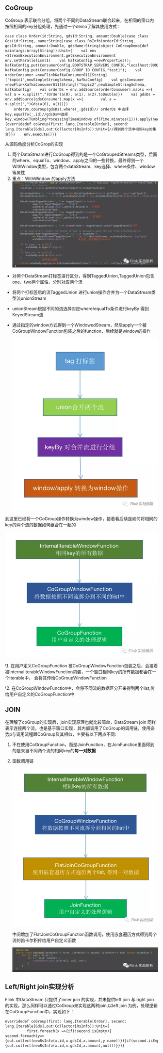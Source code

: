 ## CoGroup

CoGroup 表示联合分组，将两个不同的DataStream联合起来，在相同的窗口内按照相同的key分组处理，先通过一个demo了解其使用方式：

```
case class Order(id:String, gdsId:String, amount:Double)case class Gds(id:String, name:String)case class RsInfo(orderId:String, gdsId:String, amount:Double, gdsName:String)object CoGroupDemo{def main(args:Array[String]):Unit={    val env =StreamExecutionEnvironment.getExecutionEnvironment    env.setParallelism(1)    val kafkaConfig =newProperties();    kafkaConfig.put(ConsumerConfig.BOOTSTRAP_SERVERS_CONFIG,"localhost:9092");    kafkaConfig.put(ConsumerConfig.GROUP_ID_CONFIG,"test1");    val orderConsumer =newFlinkKafkaConsumer011[String]("topic1",newSimpleStringSchema, kafkaConfig)    val gdsConsumer =newFlinkKafkaConsumer011[String]("topic2",newSimpleStringSchema, kafkaConfig)    val orderDs = env.addSource(orderConsumer).map(x =>{        val a = x.split(",")Order(a(0), a(1), a(2).toDouble)})    val gdsDs = env.addSource(gdsConsumer).map(x =>{        val a = x.split(",")Gds(a(0), a(1))})
    orderDs.coGroup(gdsDs).where(_.gdsId)// orderDs 中选择key.equalTo(_.id)//gdsDs中选择key.window(TumblingProcessingTimeWindows.of(Time.minutes(1))).apply(newCoGroupFunction[Order,Gds,RsInfo]{overridedef coGroup(first: lang.Iterable[Order], second: lang.Iterable[Gds],out:Collector[RsInfo]):Unit={//得到两个流中相同key的集合}})    env.execute()}}
```

从源码角度分析CoGrop的实现

1. 两个DataStream进行CoGroup得到的是一个CoGroupedStreams类型，后面的where、equalTo、window、apply之间的一些转换，最终得到一个WithWindow类型，包含两个dataStream、key选择、where条件、window等属性
2. 重点：WithWindow 的apply方法![图片](640-20220216102257233)

- 对两个DataStream打标签进行区分，得到TaggedUnion,TaggedUnion包含one、two两个属性，分别对应两个流

- 将两个打标签后的流TaggedUnion 进行union操作合并为一个DataStream类型流unionStream

- unionStream根据不同的流选择对应where/equalTo条件进行keyBy 得到KeyedStream流

- 通过指定的window方式得到一个WindowedStream，然后apply一个被CoGroupWindowFunction包装之后的function，后续就是window的操作

  

  ![图片](640-20220216102257282)

到这里已经将一个CoGroup操作转换为window操作，接着看后续是如何将相同的key的两个流的数据如何组合在一起的

![图片](640-20220216102257288)

\1. 在用户定义CoGroupFunction 被CoGroupWindowFunction包装之后，会接着被InternalIterableWindowFunction包装，一个窗口相同key的所有数据都会在一个Iterable中， 会将其传给CoGroupWindowFunction

\2. 在CoGroupWindowFunction中，会将不同流的数据区分开来得到两个list,传给用户自定义的CoGroupFunction中



## JOIN

在理解了coGroup的实现后，join实现原理也就比较简单，DataStream join 同样表示连接两个流，也是基于窗口实现，其内部调用了CoGroup的调用链，使用姿势p与调用流程跟CoGroup及其相似，主要有以下两点不同:

1. 不在使用CoGroupFunction，而是JoinFunction，在JoinFunction里面得到的是来自不同两个流的相同key的**每一对数据**

2. 函数调用链

   ![图片](640-20220216102257303)

   中间增加了FlatJoinCoGroupFunction函数调用，使用嵌套遍历方式得到两个流的笛卡尔积传给用户自定义函数

   

   ![图片](640-20220216102257294)

## Left/Right join实现分析

Flink 中DataStream 只提供了inner join 的实现，并未提供left join 与 right join 的实现，那么同样可以通过CoGroup来实现这两种join,以left join 为例，处理逻辑在CoGroupFunction中，实现如下：

```
overridedef coGroup(first: lang.Iterable[Order], second: lang.Iterable[Gds],out:Collector[RsInfo]):Unit={
          first.foreach(x =>{if(!second.isEmpty){               second.foreach(y=>{out.collect(newRsInfo(x.id,x.gdsId,x.amount,y.name))})}if(second.isEmpty){out.collect(newRsInfo(x.id,x.gdsId,x.amount,null))}})}
```
